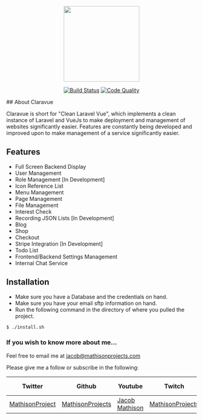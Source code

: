 <p align="center"><img src="https://raw.githubusercontent.com/MathisonProjects/Claravue/master/public/images/logo_claravue.png" width="200"></p>

<p align="center">
<a href="https://travis-ci.org/MathisonProjects/Claravue.svg?branch=master"><img src="https://travis-ci.org/MathisonProjects/Claravue.svg" alt="Build Status"></a>
<a href="https://scrutinizer-ci.com/g/MathisonProjects/Claravue/badges/quality-score.png?b=master"><img src="https://scrutinizer-ci.com/g/MathisonProjects/Claravue/badges/quality-score.png?b=master" alt="Code Quality"></a>
</p>
## About Claravue

Claravue is short for "Clean Laravel Vue", which implements a clean instance of Laravel and VueJs to make deployment and management of websites significantly easier. Features are constantly being developed and improved upon to make management of a service significantly easier.

## Features

- Full Screen Backend Display
- User Management
- Role Management [In Development]
- Icon Reference List
- Menu Management
- Page Management
- File Management
- Interest Check
- Recording JSON Lists [In Development]
- Blog
- Shop
- Checkout
- Stripe Integration [In Development]
- Todo List
- Frontend/Backend Settings Management
- Internal Chat Service

## Installation

- Make sure you have a Database and the credentials on hand.
- Make sure you have your email sftp information on hand.
- Run the following command in the directory of where you pulled the project.

```sh
$ ./install.sh
```

### If you wish to know more about me...

Feel free to email me at jacob@mathisonprojects.com

Please give me a follow or subscribe in the following:

|Twitter|Github|Youtube|Twitch|Linkedin|Personal Site|
| ----- | ---- | ----- | ---- | ------ | ----------- |
|[MathisonProject](https://twitter.com/MathisonProject)|[MathisonProjects](https://github.com/MathisonProjects)|[Jacob Mathison](https://www.youtube.com/channel/UCNNxB1TRbdJxE_y51sJb9DA)|[MathisonProjects](http://twitch.tv/mathisonprojects)|[Jacob Mathison](https://www.linkedin.com/in/jacob-a-mathison-62359912/)|[Mathison Projects](http://mathisonprojects.com)|
